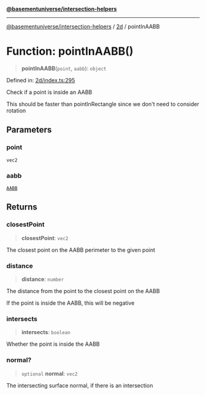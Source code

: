 [**@basementuniverse/intersection-helpers**](../../README.md)

***

[@basementuniverse/intersection-helpers](../../README.md) / [2d](../README.md) / pointInAABB

# Function: pointInAABB()

> **pointInAABB**(`point`, `aabb`): `object`

Defined in: [2d/index.ts:295](https://github.com/basementuniverse/intersection-helpers/blob/a748c1cf3d5365b189253eb2878888a254b5c3a1/src/2d/index.ts#L295)

Check if a point is inside an AABB

This should be faster than pointInRectangle since we don't need to consider
rotation

## Parameters

### point

`vec2`

### aabb

[`AABB`](../types/type-aliases/AABB.md)

## Returns

### closestPoint

> **closestPoint**: `vec2`

The closest point on the AABB perimeter to the given point

### distance

> **distance**: `number`

The distance from the point to the closest point on the AABB

If the point is inside the AABB, this will be negative

### intersects

> **intersects**: `boolean`

Whether the point is inside the AABB

### normal?

> `optional` **normal**: `vec2`

The intersecting surface normal, if there is an intersection
